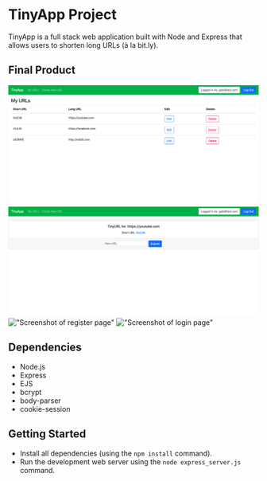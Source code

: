 # TinyApp Project

TinyApp is a full stack web application built with Node and Express that allows users to shorten long URLs (à la bit.ly).

## Final Product

!["Screenshot of URLs page"](https://github.com/umrude/tinyapp/blob/master/docs/urls_page.png?raw=true)
!["Screenshot of shortURLs page"](https://github.com/umrude/tinyapp/blob/master/docs/urls_short.png?raw=true)
!["Screenshot of register page"]()
!["Screenshot of login page"]()

## Dependencies

- Node.js
- Express
- EJS
- bcrypt
- body-parser
- cookie-session

## Getting Started

- Install all dependencies (using the `npm install` command).
- Run the development web server using the `node express_server.js` command.